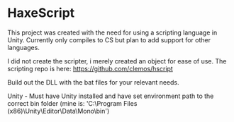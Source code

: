 HaxeScript
==========

This project was created with the need for using a scripting language in Unity.
Currently only compiles to CS but plan to add support for other languages.

I did not create the scripter, i merely created an object for ease of use. The scripting repo is here: https://github.com/clemos/hscript

Build out the DLL with the bat files for your relevant needs.

Unity - Must have Unity installed and have set environment path to the correct bin folder (mine is: 'C:\Program Files (x86)\Unity\Editor\Data\Mono\bin')


